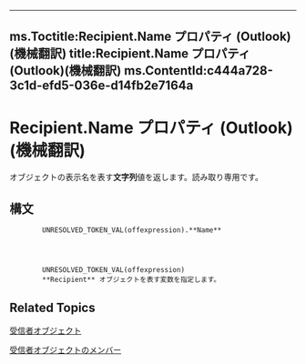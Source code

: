 

---
ms.Toctitle:Recipient.Name プロパティ (Outlook)(機械翻訳)
title:Recipient.Name プロパティ (Outlook)(機械翻訳)
ms.ContentId:c444a728-3c1d-efd5-036e-d14fb2e7164a
---
# Recipient.Name プロパティ (Outlook)(機械翻訳)




オブジェクトの表示名を表す**文字列**値を返します。読み取り専用です。

## 構文

            UNRESOLVED_TOKEN_VAL(offexpression).**Name**




            UNRESOLVED_TOKEN_VAL(offexpression)
            **Recipient** オブジェクトを表す変数を指定します。



## Related Topics

[受信者オブジェクト](8cee4d79-ec55-52a4-710b-6456944ca86d.md)

[受信者オブジェクトのメンバー](70e34018-95de-7fcf-1331-9be61a8675a2.md)




